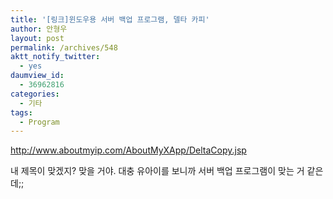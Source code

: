 ```yaml
---
title: '[링크]윈도우용 서버 백업 프로그램, 델타 카피'
author: 안형우
layout: post
permalink: /archives/548
aktt_notify_twitter:
  - yes
daumview_id:
  - 36962816
categories:
  - 기타
tags:
  - Program
---
```

<http://www.aboutmyip.com/AboutMyXApp/DeltaCopy.jsp> <div>
  내 제목이 맞겠지? 맞을 거야. 대충 유아이를 보니까 서버 백업 프로그램이 맞는 거 같은데;;
</div>